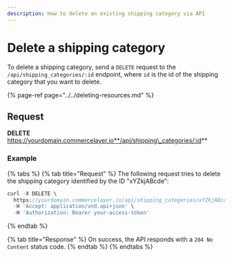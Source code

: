 ```yaml
---
description: How to delete an existing shipping category via API
---
```


# Delete a shipping category

To delete a shipping category, send a `DELETE` request to the `/api/shipping_categories/:id` endpoint, where `id` is the id of the shipping category that you want to delete.

{% page-ref page="../../deleting-resources.md" %}

## Request

**DELETE** https://yourdomain.commercelayer.io**/api/shipping\_categories/:id**

### Example

{% tabs %}
{% tab title="Request" %}
The following request tries to delete the shipping category identified by the ID "xYZkjABcde":

```javascript
curl -X DELETE \
  https://yourdomain.commercelayer.io/api/shipping_categories/xYZkjABcde \
  -H 'Accept: application/vnd.api+json' \
  -H 'Authorization: Bearer your-access-token'
```
{% endtab %}

{% tab title="Response" %}
On success, the API responds with a `204 No Content` status code.
{% endtab %}
{% endtabs %}

